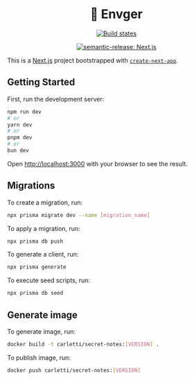 <h1 align="center" style="border-bottom: none;">🔐 Envger</h1>
<!-- <h3 align="center">Fully automated version management and package publishing</h3> -->
<p align="center">
  <a href="https://github.com/abcarletti/envger/actions/workflows/production-release.yml">
    <img alt="Build states" src="https://github.com/abcarletti/envger/actions/workflows/production-release.yml/badge.svg">
  </a>
</p>
<p align="center">
  <a href="[https://www.npmjs.com/package/semantic-release](https://github.com/semantic-release/semantic-release)">
    <img alt="semantic-release: Next.js" src="https://img.shields.io/badge/semantic--release-Next.js-58c4dc?logo=semantic-release">
  </a>
</p>

This is a [Next.js](https://nextjs.org/) project bootstrapped with [`create-next-app`](https://github.com/vercel/next.js/tree/canary/packages/create-next-app).

## Getting Started

First, run the development server:

```bash
npm run dev
# or
yarn dev
# or
pnpm dev
# or
bun dev
```

Open [http://localhost:3000](http://localhost:3000) with your browser to see the result.

## Migrations

To create a migration, run:

```bash
npx prisma migrate dev --name [migration_name]
```

To apply a migration, run:

```bash
npx prisma db push
```

To generate a client, run:

```bash
npx prisma generate
```

To execute seed scripts, run:

```bash
npx prisma db seed
```

## Generate image

To generate image, run:

```bash
docker build -t carletti/secret-notes:[VERSION] .
```

To publish image, run:

```bash
docker push carletti/secret-notes:[VERSION]
```

